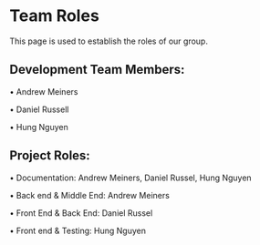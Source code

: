 <h1>
Team Roles
</h1>

This page is used to establish the roles of our group.

<h2>
Development Team Members:

</h2>

• Andrew Meiners

• Daniel Russell

• Hung Nguyen

<h2>
Project Roles:
</h2>

• Documentation: Andrew Meiners, Daniel Russel, Hung Nguyen

• Back end & Middle End: Andrew Meiners

• Front End & Back End: Daniel Russel

• Front end & Testing: Hung Nguyen
